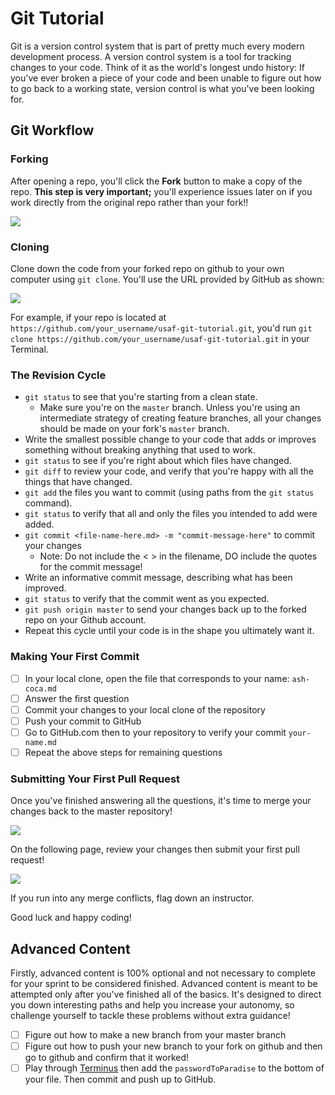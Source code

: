 # Git Tutorial

Git is a version control system that is part of pretty much every modern development process. A version control system is a tool for tracking changes to your code. Think of it as the world's longest undo history: If you've ever broken a piece of your code and been unable to figure out how to go back to a working state, version control is what you've been looking for.

## Git Workflow

### Forking

After opening a repo, you'll click the **Fork** button to make a copy of the repo. **This step is very important;** you'll experience issues later on if you work directly from the original repo rather than your fork!!

![](https://user-images.githubusercontent.com/40476562/75009679-51201d80-541f-11ea-99e9-f85c198ea18c.png)

### Cloning

Clone down the code from your forked repo on github to your own computer using `git clone`. You'll use the URL provided by GitHub as shown:

![](https://user-images.githubusercontent.com/40476562/75010586-99403f80-5421-11ea-89cb-4d4d61a06070.png)

For example, if your repo is located at `https://github.com/your_username/usaf-git-tutorial.git`, you'd run `git clone https://github.com/your_username/usaf-git-tutorial.git` in your Terminal.

### The Revision Cycle

  * `git status` to see that you're starting from a clean state.
    * Make sure you're on the `master` branch. Unless you're using an intermediate strategy of creating feature branches, all your changes should be made on your fork's `master` branch.
  * Write the smallest possible change to your code that adds or improves something without breaking anything that used to work.
  * `git status` to see if you're right about which files have changed.
  * `git diff` to review your code, and verify that you're happy with all the things that have changed.
  * `git add` the files you want to commit (using paths from the `git status` command).
  * `git status` to verify that all and only the files you intended to add were added.
  * `git commit <file-name-here.md> -m "commit-message-here"` to commit your changes
  	* Note: Do not include the < > in the filename, DO include the quotes for the commit message!  
  * Write an informative commit message, describing what has been improved.
  * `git status` to verify that the commit went as you expected.
  * `git push origin master` to send your changes back up to the forked repo on your Github account.
  * Repeat this cycle until your code is in the shape you ultimately want it.

### Making Your First Commit

- [ ] In your local clone, open the file that corresponds to your name: `ash-coca.md`
- [ ] Answer the first question
- [ ] Commit your changes to your local clone of the repository
- [ ] Push your commit to GitHub
- [ ] Go to GitHub.com then to your repository to verify your commit `your-name.md`
- [ ] Repeat the above steps for remaining questions

### Submitting Your First Pull Request

Once you've finished answering all the questions, it's time to merge your changes back to the master repository!

![](https://user-images.githubusercontent.com/40476562/75012045-3650a780-5425-11ea-9292-4ff9df348cec.png)

On the following page, review your changes then submit your first pull request!

![](https://user-images.githubusercontent.com/40476562/75012534-42893480-5426-11ea-8b30-fe06d8198f04.png)

If you run into any merge conflicts, flag down an instructor.

Good luck and happy coding!

## Advanced Content

Firstly, advanced content is 100% optional and not necessary to complete for your sprint to be considered finished. Advanced content is meant to be attempted only after you've finished all of the basics. It's designed to direct you down interesting paths and help you increase your autonomy, so challenge yourself to tackle these problems without extra guidance!

- [ ] Figure out how to make a new branch from your master branch
- [ ] Figure out how to push your new branch to your fork on github and then go to github and confirm that it worked!
- [ ] Play through [Terminus](http://web.mit.edu/mprat/Public/web/Terminus/Web/main.html) then add the `passwordToParadise` to the bottom of your file. Then commit and push up to GitHub.
